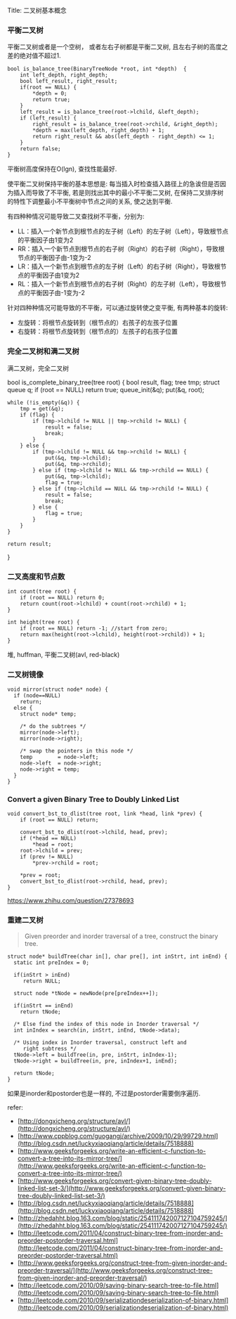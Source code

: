 Title: 二叉树基本概念

###  平衡二叉树

平衡二叉树或者是一个空树， 或者左右子树都是平衡二叉树, 且左右子树的高度之差的绝对值不超过1.

    bool is_balance_tree(BinaryTreeNode *root, int *depth)  {
        int left_depth, right_depth;
        bool left_result, right_result;
        if(root == NULL) {
            *depth = 0;
            return true;
        }
        left_result = is_balance_tree(root->lchild, &left_depth);
        if (left_result) {
            right_result = is_balance_tree(root->rchild, &right_depth);
            *depth = max(left_depth, right_depth) + 1;
            return right_result && abs(left_depth - right_depth) <= 1;
        }
        return false;
    }

平衡树高度保持在O(lgn), 查找性能最好.

使平衡二叉树保持平衡的基本思想是: 每当插入时检查插入路径上的急诶但是否因为插入而导致了不平衡, 若是则找出其中的最小不平衡二叉树, 在保持二叉排序树的特性下调整最小不平衡树中节点之间的关系, 使之达到平衡.

有四种种情况可能导致二叉查找树不平衡，分别为:

- LL：插入一个新节点到根节点的左子树（Left）的左子树（Left），导致根节点的平衡因子由1变为2
- RR：插入一个新节点到根节点的右子树（Right）的右子树（Right），导致根节点的平衡因子由-1变为-2
- LR：插入一个新节点到根节点的左子树（Left）的右子树（Right），导致根节点的平衡因子由1变为2
- RL：插入一个新节点到根节点的右子树（Right）的左子树（Left），导致根节点的平衡因子由-1变为-2

针对四种种情况可能导致的不平衡，可以通过旋转使之变平衡, 有两种基本的旋转:

- 左旋转：将根节点旋转到（根节点的）右孩子的左孩子位置
- 右旋转：将根节点旋转到（根节点的）左孩子的右孩子位置

### 完全二叉树和满二叉树
满二叉树，完全二叉树


bool is_complete_binary_tree(tree root) {
    bool result, flag;
    tree tmp;
    struct queue q;
    if (root == NULL) return true;
    queue_init(&q);
    put(&q, root);
    
    while (!is_empty(&q)) {
        tmp = get(&q);
        if (flag) {
            if (tmp->lchild != NULL || tmp->rchild != NULL) {
                result = false;
                break;
            }
        } else {
            if (tmp->lchild != NULL && tmp->rchild != NULL) {
                put(&q, tmp->lchild);
                put(&q, tmp->rchild);
            } else if (tmp->lchild != NULL && tmp->rchild == NULL) {
                put(&q, tmp->lchild);
                flag = true; 
            } else if (tmp->lchild == NULL && tmp->rchild != NULL) {
                result = false;
                break;
            } else {
                flag = true;
            }
        }
    }

    return result;
}

### 二叉高度和节点数

    int count(tree root) {
        if (root == NULL) return 0;
        return count(root->lchild) + count(root->rchild) + 1;
    }

    int height(tree root) {
        if (root == NULL) return -1; //start from zero;
        return max(height(root->lchild), height(root->rchild)) + 1;
    }

堆, huffman, 平衡二叉树(avl, red-black)

### 二叉树镜像

    void mirror(struct node* node) {
      if (node==NULL) 
        return;  
      else {
        struct node* temp;
         
        /* do the subtrees */
        mirror(node->left);
        mirror(node->right);
     
        /* swap the pointers in this node */
        temp        = node->left;
        node->left  = node->right;
        node->right = temp;
      }
    }


### Convert a given Binary Tree to Doubly Linked List

    void convert_bst_to_dlist(tree root, link *head, link *prev) {
        if (root == NULL) return;

        convert_bst_to_dlist(root->lchild, head, prev);
        if (*head == NULL)
            *head = root;
        root->lchild = prev; 
        if (prev != NULL) 
            *prev->rchild = root;

        *prev = root;
        convert_bst_to_dlist(root->rchild, head, prev);
    }

https://www.zhihu.com/question/27378693

### 重建二叉树

>Given preorder and inorder traversal of a tree, construct the binary tree.

    struct node* buildTree(char in[], char pre[], int inStrt, int inEnd) {
      static int preIndex = 0;
     
      if(inStrt > inEnd)
         return NULL;
     
      struct node *tNode = newNode(pre[preIndex++]);
     
      if(inStrt == inEnd)
        return tNode;
     
      /* Else find the index of this node in Inorder traversal */
      int inIndex = search(in, inStrt, inEnd, tNode->data);
     
      /* Using index in Inorder traversal, construct left and
         right subtress */
      tNode->left = buildTree(in, pre, inStrt, inIndex-1);
      tNode->right = buildTree(in, pre, inIndex+1, inEnd);
     
      return tNode;
    }

如果是inorder和postorder也是一样的, 不过是postorder需要倒序遍历.

refer:

- [http://dongxicheng.org/structure/avl/](http://dongxicheng.org/structure/avl/)
- [http://www.cppblog.com/guogangj/archive/2009/10/29/99729.html](http://blog.csdn.net/luckyxiaoqiang/article/details/7518888)
- [http://www.geeksforgeeks.org/write-an-efficient-c-function-to-convert-a-tree-into-its-mirror-tree/](http://www.geeksforgeeks.org/write-an-efficient-c-function-to-convert-a-tree-into-its-mirror-tree/)
- [http://www.geeksforgeeks.org/convert-given-binary-tree-doubly-linked-list-set-3/](http://www.geeksforgeeks.org/convert-given-binary-tree-doubly-linked-list-set-3/)
- [http://blog.csdn.net/luckyxiaoqiang/article/details/7518888](http://blog.csdn.net/luckyxiaoqiang/article/details/7518888)
- [http://zhedahht.blog.163.com/blog/static/254111742007127104759245/](http://zhedahht.blog.163.com/blog/static/254111742007127104759245/)
- [http://leetcode.com/2011/04/construct-binary-tree-from-inorder-and-preorder-postorder-traversal.html](http://leetcode.com/2011/04/construct-binary-tree-from-inorder-and-preorder-postorder-traversal.html)
- [http://www.geeksforgeeks.org/construct-tree-from-given-inorder-and-preorder-traversal/](http://www.geeksforgeeks.org/construct-tree-from-given-inorder-and-preorder-traversal/)
- [http://leetcode.com/2010/09/saving-binary-search-tree-to-file.html](http://leetcode.com/2010/09/saving-binary-search-tree-to-file.html)
- [http://leetcode.com/2010/09/serializationdeserialization-of-binary.html](http://leetcode.com/2010/09/serializationdeserialization-of-binary.html)
